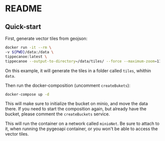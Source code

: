 # README

## Quick-start

First, generate vector tiles from geojson:

```bash
docker run -it --rm \
-v ${PWD}/data:/data \
tippecanoe:latest \
tippecanoe --output-to-directory=/data/tiles/ --force --maximum-zoom=11 --drop-densest-as-needed --extend-zooms-if-still-dropping --no-tile-compression /data/obs.geojson
```

On this example, it will generate the tiles in a folder called `tiles`, whithin `data`.

Then run the docker-composition (uncomment `createBukets`):

```bash
docker-compose up -d
```

This will make sure to initialize the bucket on minio, and move the data there. If you need to start the composition again, but already have the bucket, please comment the `createBuckets` service.

This will run the container on a network called `minioNet`. Be sure to attach to it, when running the pygeoapi container, or you won't be able to access the vector tiles.


